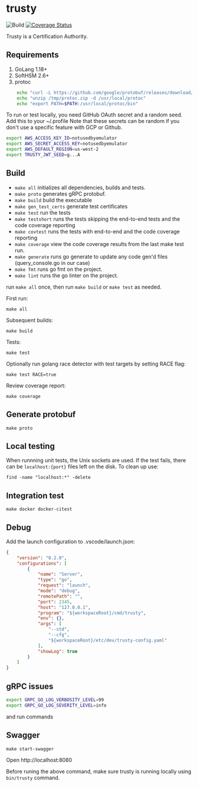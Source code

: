 # trusty

![Build](https://github.com/effective-security/trusty/workflows/Build/badge.svg?branch=master)
[![Coverage Status](https://coveralls.io/repos/github/effective-security/trusty/badge.svg?branch=master)](https://coveralls.io/github/effective-security/trusty?branch=master)

Trusty is a Certification Authority.

## Requirements

1. GoLang 1.18+
1. SoftHSM 2.6+
1. protoc

```.sh
	echo "curl -L https://github.com/google/protobuf/releases/download/v3.6.1/protoc-3.6.1-linux-x86_64.zip -o /tmp/protoc.zip"
	echo "unzip /tmp/protoc.zip -d /usr/local/protoc"
	echo "export PATH=$PATH:/usr/local/protoc/bin"
```

To run or test locally, you need GitHub OAuth secret and a random seed.
Add this to your ~/.profile
Note that these secrets can be random if you don't use a specific feature with GCP or Github.

```.sh
export AWS_ACCESS_KEY_ID=notusedbyemulator
export AWS_SECRET_ACCESS_KEY=notusedbyemulator
export AWS_DEFAULT_REGION=us-west-2
export TRUSTY_JWT_SEED=g...A
```

## Build

* `make all` initializes all dependencies, builds and tests.
* `make proto` generates gRPC protobuf.
* `make build` build the executable
* `make gen_test_certs` generate test certificates
* `make test` run the tests
* `make testshort` runs the tests skipping the end-to-end tests and the code coverage reporting
* `make covtest` runs the tests with end-to-end and the code coverage reporting
* `make coverage` view the code coverage results from the last make test run.
* `make generate` runs go generate to update any code gen'd files (query_console.go in our case)
* `make fmt` runs go fmt on the project.
* `make lint` runs the go linter on the project.

run `make all` once, then run `make build` or `make test` as needed.

First run:

    make all

Subsequent builds:

    make build

Tests:

    make test

Optionally run golang race detector with test targets by setting RACE flag:

    make test RACE=true

Review coverage report:

    make coverage

## Generate protobuf

    make proto

## Local testing

When runnning unit tests, the Unix sockets are used. 
If the test fails, there can be `localhost:{port}` files left on the disk.
To clean up use:
    
    find -name "localhost:*" -delete

## Integration test

    make docker docker-citest

## Debug

Add the launch configuration to .vscode/launch.json:

```.json
{
    "version": "0.2.0",
    "configurations": [
        {
            "name": "Server",
            "type": "go",
            "request": "launch",
            "mode": "debug",
            "remotePath": "",
            "port": 2345,
            "host": "127.0.0.1",
            "program": "${workspaceRoot}/cmd/trusty",
            "env": {},
            "args": [
                "--std",
                "--cfg",
                "${workspaceRoot}/etc/dev/trusty-config.yaml"
            ],
            "showLog": true
        }
    ]
}
```

## gRPC issues

```sh
export GRPC_GO_LOG_VERBOSITY_LEVEL=99
export GRPC_GO_LOG_SEVERITY_LEVEL=info
```

and run commands

## Swagger

    make start-swagger

Open http://localhost:8080

Before runing the above command, make sure trusty is running locally using `bin/trusty` command.
